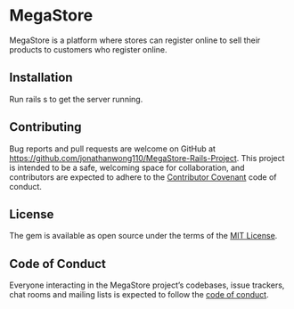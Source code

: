 # MegaStore

MegaStore is a platform where stores can register online to sell their products to customers who register online.

## Installation

Run rails s to get the server running.

## Contributing

Bug reports and pull requests are welcome on GitHub at https://github.com/jonathanwong110/MegaStore-Rails-Project. This project is intended to be a safe, welcoming space for collaboration, and contributors are expected to adhere to the [Contributor Covenant](http://contributor-covenant.org) code of conduct.

## License

The gem is available as open source under the terms of the [MIT License](https://opensource.org/licenses/MIT).

## Code of Conduct
	
Everyone interacting in the MegaStore project’s codebases, issue trackers, chat rooms and mailing lists is expected to follow the [code of conduct](https://github.com/jonathanwong110/MegaStore-Rails-Project).
